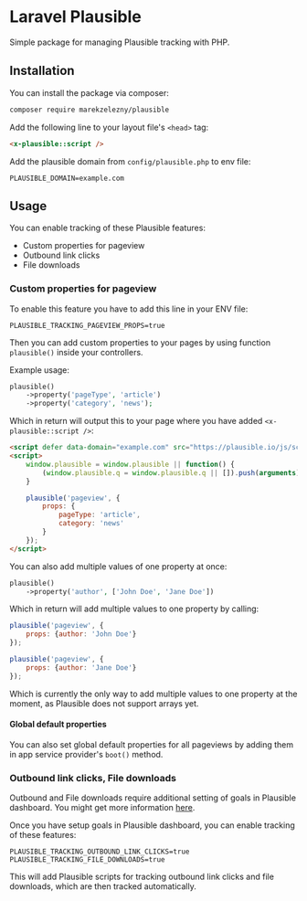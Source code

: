 # Laravel Plausible 

Simple package for managing Plausible tracking with PHP.

## Installation

You can install the package via composer:

```bash
composer require marekzelezny/plausible
```

Add the following line to your layout file's `<head>` tag:

```html
<x-plausible::script />
```

Add the plausible domain from `config/plausible.php` to env file:

```dotenv 
PLAUSIBLE_DOMAIN=example.com
```

## Usage
You can enable tracking of these Plausible features:
- Custom properties for pageview
- Outbound link clicks
- File downloads

### Custom properties for pageview
To enable this feature you have to add this line in your ENV file:
    
```dotenv
PLAUSIBLE_TRACKING_PAGEVIEW_PROPS=true
```

Then you can add custom properties to your pages by using function `plausible()` inside your controllers.

Example usage:

```php
plausible()
    ->property('pageType', 'article')
    ->property('category', 'news');
```
Which in return will output this to your page where you have added `<x-plausible::script />`:

```html
<script defer data-domain="example.com" src="https://plausible.io/js/script.manual.pageview-props.js"></script>
<script>
    window.plausible = window.plausible || function() {
        (window.plausible.q = window.plausible.q || []).push(arguments)
    }

    plausible('pageview', {
        props: {
            pageType: 'article',
            category: 'news'
        }
    });
</script>
```

You can also add multiple values of one property at once:

```php
plausible()
    ->property('author', ['John Doe', 'Jane Doe'])
```
Which in return will add multiple values to one property by calling:

```js
plausible('pageview', {
    props: {author: 'John Doe'}
});

plausible('pageview', {
    props: {author: 'Jane Doe'}
});
```
Which is currently the only way to add multiple values to one property at the moment, as Plausible does not support arrays yet.

#### Global default properties
You can also set global default properties for all pageviews by adding them in app service provider's `boot()` method.

### Outbound link clicks, File downloads
Outbound and File downloads require additional setting of goals in Plausible dashboard.
You might get more information [here](https://plausible.io/docs/goal-conversions).

Once you have setup goals in Plausible dashboard, you can enable tracking of these features:
```dotenv
PLAUSIBLE_TRACKING_OUTBOUND_LINK_CLICKS=true
PLAUSIBLE_TRACKING_FILE_DOWNLOADS=true
```
This will add Plausible scripts for tracking outbound link clicks and file downloads, which are then tracked automatically.
